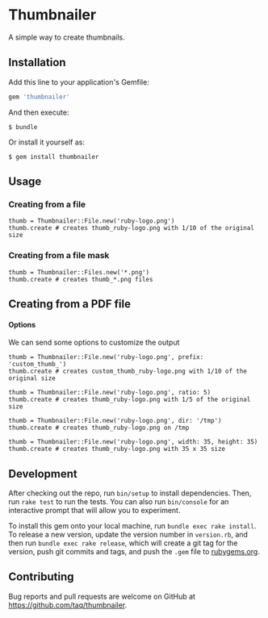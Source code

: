# Thumbnailer

A simple way to create thumbnails.

## Installation

Add this line to your application's Gemfile:

```ruby
gem 'thumbnailer'
```

And then execute:

    $ bundle

Or install it yourself as:

    $ gem install thumbnailer

## Usage

### Creating from a file

```
thumb = Thumbnailer::File.new('ruby-logo.png')
thumb.create # creates thumb_ruby-logo.png with 1/10 of the original size
```

### Creating from a file mask

```
thumb = Thumbnailer::Files.new('*.png')
thumb.create # creates thumb_*.png files
```

## Creating from a PDF file

#### Options

We can send some options to customize the output

```
thumb = Thumbnailer::File.new('ruby-logo.png', prefix: 'custom_thumb_')
thumb.create # creates custom_thumb_ruby-logo.png with 1/10 of the original size

thumb = Thumbnailer::File.new('ruby-logo.png', ratio: 5)
thumb.create # creates thumb_ruby-logo.png with 1/5 of the original size

thumb = Thumbnailer::File.new('ruby-logo.png', dir: '/tmp')
thumb.create # creates thumb_ruby-logo.png on /tmp

thumb = Thumbnailer::File.new('ruby-logo.png', width: 35, height: 35)
thumb.create # creates thumb_ruby-logo.png with 35 x 35 size
```

## Development

After checking out the repo, run `bin/setup` to install dependencies. Then, run
`rake test` to run the tests. You can also run `bin/console` for an interactive
prompt that will allow you to experiment.

To install this gem onto your local machine, run `bundle exec rake install`. To
release a new version, update the version number in `version.rb`, and then run
`bundle exec rake release`, which will create a git tag for the version, push
git commits and tags, and push the `.gem` file to
[rubygems.org](https://rubygems.org).

## Contributing

Bug reports and pull requests are welcome on GitHub at
https://github.com/taq/thumbnailer.
